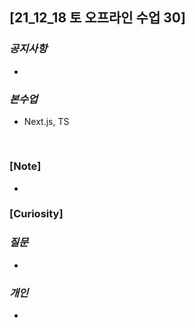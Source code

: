 ## [21_12_18 토 오프라인 수업 30]

### _공지사항_

-

### _본수업_

- Next.js, TS

  ```js

  ```

#

### [Note]

-

### [Curiosity]

### _질문_

-

### _개인_

-
